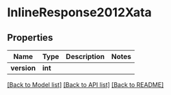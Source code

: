 # InlineResponse2012Xata

## Properties
Name | Type | Description | Notes
------------ | ------------- | ------------- | -------------
**version** | **int** |  | 

[[Back to Model list]](../README.md#documentation-for-models) [[Back to API list]](../README.md#documentation-for-api-endpoints) [[Back to README]](../README.md)

